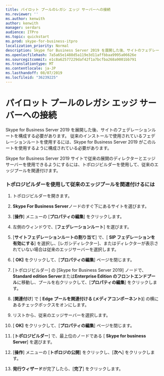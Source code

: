 ```yaml
---
title: パイロット プールのレガシ エッジ サーバーへの接続
ms.reviewer: ''
ms.author: kenwith
author: kenwith
manager: serdars
audience: ITPro
ms.topic: quickstart
ms.prod: skype-for-business-itpro
localization_priority: Normal
description: Skype for Business Server 2019 を展開した後、サイトのフェデレーションルートを構成する必要があります。 従来のインストールで使用されているフェデレーションルートを使用するには、Skype for Business Server 2019 がこのルートを使用するように構成されている必要があります。
ms.openlocfilehash: 7a5a65e1488d5a119e3d11affbbaa9995a06626e
ms.sourcegitcommit: e1c8a62577229daf42f1a7bcfba268a9001bb791
ms.translationtype: MT
ms.contentlocale: ja-JP
ms.lasthandoff: 08/07/2019
ms.locfileid: "36239225"
---
```

# <a name="connect-pilot-pool-to-legacy-edge-servers"></a>パイロット プールのレガシ エッジ サーバーへの接続

Skype for Business Server 2019 を展開した後、サイトのフェデレーションルートを構成する必要があります。 従来のインストールで使用されているフェデレーションルートを使用するには、Skype for Business Server 2019 がこのルートを使用するように構成されている必要があります。 
  
Skype for Business Server 2019 サイトで従来の展開のディレクターとエッジサーバーを使用できるようにするには、トポロジビルダーを使用して、従来のエッジプールを関連付けます。
  
### <a name="to-associate-the-legacy-edge-pool-by-using-topology-builder"></a>トポロジビルダーを使用して従来のエッジプールを関連付けるには

1. トポロジビルダーを開きます。 
    
2. **Skype For Business Server**ノードのすぐ下にあるサイトを選びます。 
    
3. [**操作**] メニューの [**プロパティの編集**] をクリックします。
    
4. 左側のウィンドウで、[**フェデレーションルート**] を選びます。
    
5. [**サイトフェデレーションルートの割り当て**] で、[ **SIP フェデレーションを有効にする**] を選択し、[レガシディレクター]、またはディレクターが表示されていない場合は従来のエッジサーバーを選択します。
  
6. [ **OK]** をクリックして、[**プロパティの編集**] ページを閉じます。 
    
7. [トポロジビルダー] の [Skype for Business Server 2019] ノードで、 **Standard edition Server**または**Enterprise Edition のフロントエンドプール**に移動し、プールを右クリックして、[**プロパティの編集**] をクリックします。
    
8. [**関連付け**] で [ **Edge プールを関連付ける (メディアコンポーネント)**] の横にあるチェックボックスをオンにします。 
    
9. リストから、従来のエッジサーバーを選択します。 
  
10. [ **OK]** をクリックして、[**プロパティの編集**] ページを閉じます。 
    
11. [**トポロジビルダー**] で、最上位のノードである [ **Skype for business Server**] を選びます。
    
12. [**操作**] メニューの [**トポロジの公開**] をクリックし、[**次へ**] をクリックします。
    
13. **発行ウィザード**が完了したら、[**完了**] をクリックします。
    

